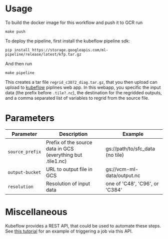 # Usage

To build the docker image for this workflow and push it to GCR run
    
    make push
    
To deploy the pipeline, first install the kubeflow pipeline sdk:

    pip install https://storage.googleapis.com/ml-pipeline/release/latest/kfp.tar.gz


And then run
    
    make pipeline

This creates a tar file `regrid_c3072_diag.tar.gz`, that you then upload can upload to [kubeflow](https://kf-ml.endpoints.vcm-ml.cloud.goog/) piplines web app. In this webapp, you specific the input data (the prefix before `.tile?.nc`), the destination for the regridded outputs, and a comma separated list of variables to regrid from the source file.

# Parameters

| Parameter | Description | Example |
|-----------|-------------|---------|
|`source_prefix`| Prefix of the source data in GCS (everything but .tile1.nc) | gs://path/to/sfc_data (no tile) |
| `output-bucket`| URL to output file in GCS | gs://vcm-ml-data/output.nc |
| `resolution`| Resolution of input data | one of 'C48', 'C96', or 'C384' |

# Miscellaneous

Kubeflow provides a REST API, that could be used to automate these steps. See
[this tutorial](https://www.suse.com/c/kubeflow-data-science-on-steroids/) for
an example of triggering a job via this API.
